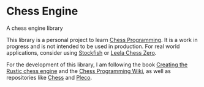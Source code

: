 # Chess Engine

A chess engine library

This library is a personal project to learn
[Chess Programming](https://www.chessprogramming.org). It is a work in
progress and is not intended to be used in production. For real world
applications, consider using [Stockfish](https://stockfishchess.org/) or
[Leela Chess Zero](https://lczero.org/).

For the development of this library, I am following the book
[Creating the Rustic chess engine](rustic-chess.org) and the
[Chess Programming Wiki](https://www.chessprogramming.org), as well as
repositories like [Chess](https://github.com/jordanbray/chess) and
[Pleco](https://github.com/pleco-rs/Pleco).
